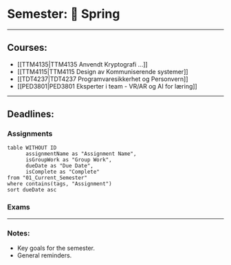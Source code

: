 # Semester: 🌸 Spring

---
## Courses:

- [[TTM4135|TTM4135 Anvendt Kryptografi ...]]
- [[TTM4115|TTM4115 Design av Kommuniserende systemer]]
- [[TDT4237|TDT4237 Programvaresikkerhet og Personvern]]
- [[PED3801|PED3801 Eksperter i team - VR/AR og AI for læring]]

---
## Deadlines:

### Assignments

```dataview
table WITHOUT ID
      assignmentName as "Assignment Name", 
      isGroupWork as "Group Work", 
      dueDate as "Due Date", 
      isComplete as "Complete"
from "01_Current_Semester"
where contains(tags, "Assignment")
sort dueDate asc

```

### Exams

---
### Notes:
- Key goals for the semester.
- General reminders.